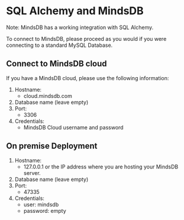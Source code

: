 # SQL Alchemy and MindsDB

Note: MindsDB has a working integration with SQL Alchemy.

To connect to MindsDB, please proceed as you would if you were connecting to a standard MySQL Database.

## Connect to MindsDB cloud

If you have a MindsDB cloud, please use the following information:

1. Hostname:
    * cloud.mindsdb.com 
2. Database name (leave empty)
3. Port: 
    * 3306 
4. Credentials:
    * MindsDB Cloud username and password


## On premise Deployment 

1. Hostname:
    * 127.0.0.1 or the IP address where you are hosting your MindsDB server.
2. Database name (leave empty)
3. Port: 
    * 47335 
4. Credentials:
    * user: mindsdb 
    * password: empty

